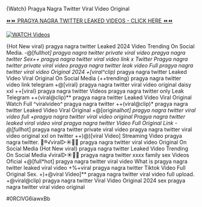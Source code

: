 {Watch} Pragya Nagra Twitter Viral Video Original


[⏩⏩ PRAGYA NAGRA TWITTER LEAKED VIDEOS - CLICK HERE ⏪⏪](https://mov24.shop/watch/pragya+nagra+twitter)

[![WATCH Videos](https://i.imgur.com/dJHk4Zq.gif)](https://mov24.shop/watch/pragya+nagra+twitter)




























{Hot New viral} pragya nagra twitter Leaked 2024 Video Trending On Social Media.
-@[full*hot] pragya nagra twitter private viral video pragya nagra twitter
Sex++ pragya nagra twitter viral video link x Twitter Pragya nagra twitter private viral video pragya nagra twitter leak video Full pragya nagra twitter viral video Original 2024 +[viral^clip)* pragya nagra twitter Leaked Video Viral Original On Social Media {++trending} pragya nagra twitter video link telegram +@[viral} pragya nagra twitter viral video original daisy xxl ++[viral} pragya nagra twitter Videos pragya nagra twitter only Leak Telegram ++(viral@clip)** pragya nagra twitter Leaked Video Viral Original Watch Full ^viralvideo^ pragya nagra twitter ++(viral@clip)* pragya nagra twitter Leaked Video Viral Original +@[original*hot] pragya nagra twitter viral video full
+pragya nagra twitter viral video original
Pragya nagra twitter leaked viral video
viral pragya nagra twitter Video Full Original Link
-@[full*hot] pragya nagra twitter private viral video
pragya nagra twitter viral video original xxl on twitter
++)@)[viral Video] Streaming Video pragya nagra twitter.  👙®️√viral▷☀️👄💥 pragya nagra twitter viral video Original On Social Media {Hot New viral} pragya nagra twitter Leaked Video Trending On Social Media
️√viral▷☀️👄💥 pragya nagra twitter xxxx family sex Videos Oficial
+@[full*hot] pragya nagra twitter viral video
What is pragya nagra twitter leaked viral video
+%+viral pragya nagra twitter Tiktok Video Full Original Sex.
+)+@viral Video]** pragya nagra twitter viral video full upload. +@viral@clip) pragya nagra twitter Viral Video Original 2024 sex pragya nagra twitter viral video original


#0RClVG6iawxBb